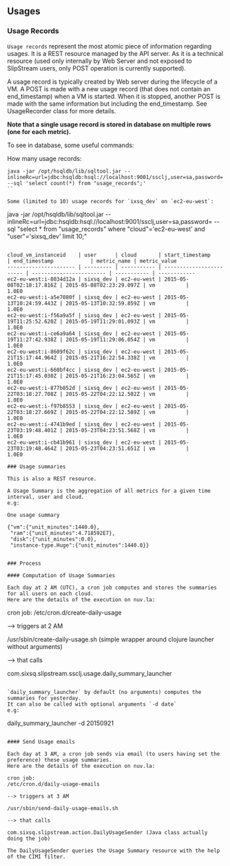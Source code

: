## Usages

### Usage Records

`Usage records` represent the most atomic piece of information regarding usages.
It is a REST resource managed by the API server. As it is a technical resource (used only internally by Web Server and 
not exposed to SlipStream users, only POST operation is currently supported). 

A usage record is typically created by Web server during the lifecycle of a VM.
A POST is made with a new usage record (that does not contain an end_timestamp) when a VM is started.
When it is stopped, another POST is made with the same information but including the end_timestamp.
See UsageRecorder class for more details.

**Note that a single usage record is stored in database on multiple rows (one for each metric).**

To see in database, some useful commands:

How many usage records:

```
java -jar /opt/hsqldb/lib/sqltool.jar --inlineRc=url=jdbc:hsqldb:hsql://localhost:9001/ssclj,user=sa,password= --sql 'select count(*) from "usage_records";'
``

Some (limited to 10) usage records for `ixsq_dev` on `ec2-eu-west`:

```
java -jar /opt/hsqldb/lib/sqltool.jar --inlineRc=url=jdbc:hsqldb:hsql://localhost:9001/ssclj,user=sa,password= --sql "select * from \"usage_records\" where \"cloud\"='ec2-eu-west' and \"user\"='sixsq_dev' limit 10;"
```

cloud_vm_instanceid    | user      | cloud       | start_timestamp          | end_timestamp            | metric_name | metric_value
---------------------- | --------- | ----------- | ------------------------ | ------------------------ | ----------- | ------------
ec2-eu-west:i-8034d12a | sixsq_dev | ec2-eu-west | 2015-05-08T02:18:17.816Z | 2015-05-08T02:23:29.097Z | vm          |        1.0E0
ec2-eu-west:i-a5e7080f | sixsq_dev | ec2-eu-west | 2015-05-13T10:24:59.443Z | 2015-05-13T10:32:59.859Z | vm          |        1.0E0
ec2-eu-west:i-f56a9a5f | sixsq_dev | ec2-eu-west | 2015-05-19T11:25:52.620Z | 2015-05-19T11:29:01.093Z | vm          |        1.0E0
ec2-eu-west:i-ce6a9a64 | sixsq_dev | ec2-eu-west | 2015-05-19T11:27:42.938Z | 2015-05-19T11:29:06.054Z | vm          |        1.0E0
ec2-eu-west:i-8609f62c | sixsq_dev | ec2-eu-west | 2015-05-21T15:17:44.964Z | 2015-05-21T16:22:54.338Z | vm          |        1.0E0
ec2-eu-west:i-660bf4cc | sixsq_dev | ec2-eu-west | 2015-05-21T15:17:45.030Z | 2015-05-21T16:23:04.565Z | vm          |        1.0E0
ec2-eu-west:i-877b852d | sixsq_dev | ec2-eu-west | 2015-05-22T03:18:27.708Z | 2015-05-22T04:22:12.502Z | vm          |        1.0E0
ec2-eu-west:i-f97b8553 | sixsq_dev | ec2-eu-west | 2015-05-22T03:18:27.669Z | 2015-05-22T04:22:12.589Z | vm          |        1.0E0
ec2-eu-west:i-4741b9ed | sixsq_dev | ec2-eu-west | 2015-05-23T03:19:48.401Z | 2015-05-23T04:23:51.568Z | vm          |        1.0E0
ec2-eu-west:i-cb41b961 | sixsq_dev | ec2-eu-west | 2015-05-23T03:19:48.464Z | 2015-05-23T04:23:51.651Z | vm          |        1.0E0

### Usage summaries

This is also a REST resource.

A Usage Summary is the aggregation of all metrics for a given time interval, user and cloud.
e.g:

One usage summary

{"vm":{"unit_minutes":1440.0},
 "ram":{"unit_minutes":4.718592E7},
 "disk":{"unit_minutes":0.0},
 "instance-type.Huge":{"unit_minutes":1440.0}}


### Process

#### Computation of Usage Summaries

Each day at 2 AM (UTC), a cron job computes and stores the summaries for all users on each cloud.
Here are the details of the execution on nuv.la:

```
cron job: 
/etc/cron.d/create-daily-usage 

--> triggers at 2 AM

/usr/sbin/create-daily-usage.sh (simple wrapper around clojure launcher without arguments)

--> that calls  

com.sixsq.slipstream.ssclj.usage.daily_summary_launcher
```

`daily_summary_launcher` by default (no arguments) computes the summaries for yesterday.
It can also be called with optional arguments `-d date`
e.g: 

```
daily_summary_launcher -d 20150921
```

#### Send Usage emails

Each day at 3 AM, a cron job sends via email (to users having set the preference) these usage summaries.
Here are the details of the execution on nuv.la:

cron job:
/etc/cron.d/daily-usage-emails

--> triggers at 3 AM

/usr/sbin/send-daily-usage-emails.sh

--> that calls

com.sixsq.slipstream.action.DailyUsageSender (Java class actually doing the job)

The DailyUsageSender queries the Usage Summary resource with the help of the CIMI filter.












